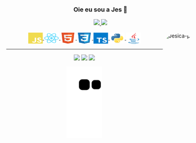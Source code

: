 ### <div align="center">Oie eu sou a Jes 👋<div>

<div align="center"> <!-- Ligagens, e tipo de commits -->
  <a href="https://https://github.com/JesicaSousa">
  <img height="145em" src="https://github-readme-stats.vercel.app/api?username=jesicasousa&show_icons=true&theme=calm&include_all_commits=true&count_private=true"/>
  <img height="145em" src="https://github-readme-stats.vercel.app/api/top-langs/?username=jesicasousa&layout=compact&langs_count=7&theme=calm"/>
</div>
  
<div style="display: inline_block" align="center"><br>
  <img align="center" alt="Jesica-Js" height="30" width="40" src="https://raw.githubusercontent.com/devicons/devicon/master/icons/javascript/javascript-plain.svg">
  <img align="center" alt="Jesica-React" height="30" width="40" src="https://raw.githubusercontent.com/devicons/devicon/master/icons/react/react-original.svg">
  <img align="center" alt="Jesica-HTML" height="30" width="40" src="https://raw.githubusercontent.com/devicons/devicon/master/icons/html5/html5-original.svg">
  <img align="center" alt="Jesica-CSS" height="30" width="40" src="https://raw.githubusercontent.com/devicons/devicon/master/icons/css3/css3-original.svg">
  <img align="center" alt="Jesica-CSS" height="30" width="40" src="https://raw.githubusercontent.com/devicons/devicon/master/icons/typescript/typescript-original.svg">
  <img align="center" alt="Jesica-CSS" height="30" width="40" src="https://raw.githubusercontent.com/devicons/devicon/master/icons/python/python-original.svg">
  <img align="center" alt="Jesica-CSS" height="30" width="40" src="https://raw.githubusercontent.com/devicons/devicon/master/icons/java/java-original.svg">
  <img align="right" alt="Jesica-pic" height="120" style="border-radius:50px;" src="https://i.picasion.com/pic92/462f9b1d6f0de5eb07e96a0b7bccb1e6.gif"> </div>
   
  <p>
   <hr>
  <p>
  <div style="display: inline_block" align="center" > 
  <a href="https://www.instagram.com/_eujesica/" target="_blank"><img src="https://img.shields.io/badge/-Instagram-%23E4405F?style=for-the-badge&logo=instagram&logoColor=white"      target="_blank"></a>
  <a href = "mailto:jesicasousa1997@gmail.com"><img src="https://img.shields.io/badge/-Gmail-%23333?style=for-the-badge&logo=gmail&logoColor=white" target="_blank"></a>
  <a href="https://www.linkedin.com/in/jesica-sousa/" target="_blank"><img src="https://img.shields.io/badge/-LinkedIn-%230077B5?style=for-the-badge&logo=linkedin&logoColor=white" target="_blank"></a> 
  
  ![Snake animation](https://github.com/jesicasousa/jesicasousa/blob/output/github-contribution-grid-snake.svg)
</div> 